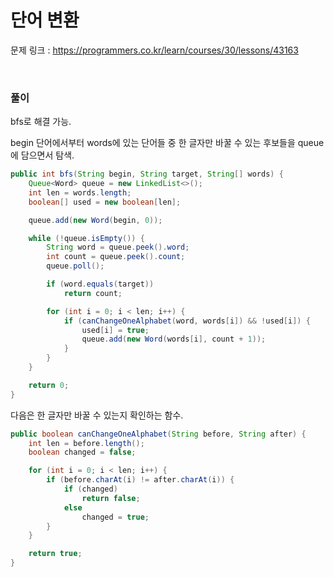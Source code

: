 단어 변환
===

문제 링크 : https://programmers.co.kr/learn/courses/30/lessons/43163

<br>

### 풀이

bfs로 해결 가능.

begin 단어에서부터 words에 있는 단어들 중 한 글자만 바꿀 수 있는 후보들을 queue에 담으면서 탐색.

~~~java
public int bfs(String begin, String target, String[] words) {
	Queue<Word> queue = new LinkedList<>();
	int len = words.length;
	boolean[] used = new boolean[len];

	queue.add(new Word(begin, 0));

	while (!queue.isEmpty()) {
		String word = queue.peek().word;
		int count = queue.peek().count;
		queue.poll();

		if (word.equals(target))
			return count;

		for (int i = 0; i < len; i++) {
			if (canChangeOneAlphabet(word, words[i]) && !used[i]) {
				used[i] = true;
				queue.add(new Word(words[i], count + 1));
			}
		}
	}

	return 0;
}
~~~

다음은 한 글자만 바꿀 수 있는지 확인하는 함수.

~~~java
public boolean canChangeOneAlphabet(String before, String after) {
	int len = before.length();
	boolean changed = false;

	for (int i = 0; i < len; i++) {
		if (before.charAt(i) != after.charAt(i)) {
			if (changed)
				return false;
			else
				changed = true;
		}
	}

	return true;
}
~~~